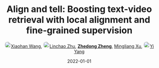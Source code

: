 ---
title: "Align and tell: Boosting text-video retrieval with local alignment and fine-grained supervision"
collection: publications
permalink: /publication/Align-an2022
date: 2022-01-01
doi: 10.1109/TMM.2022.3204444
oral: 
keywords: boosting text video, text video retrieval, video retrieval, object re-identification, image retrieval
venue: 'IEEE Transactions on Multimedia (TMM)'
paperurl: 'https://zdzheng.xyz/files/TMM22-Xiaohan.pdf'
author: '<a href="https://zdzheng.xyz/authors/Xiaohan-Wang" class="author"> <img src= "https://zdzheng.xyz/coauthors/xiaohan-wang.jpg" alt="xiaohan-wang" style="border-radius: 50%; height:20px; width:20px">Xiaohan Wang</a>, <a href="https://zdzheng.xyz/authors/Linchao-Zhu" class="author"> <img src= "https://zdzheng.xyz/coauthors/linchao-zhu.jpeg" alt="linchao-zhu" style="border-radius: 50%; height:20px; width:20px">Linchao Zhu</a>, <strong><a href="https://zdzheng.xyz/authors/Zhedong-Zheng" class="author">Zhedong Zheng</a></strong>, <a href="https://zdzheng.xyz/authors/Mingliang-Xu" class="author">Mingliang Xu</a>, <a href="https://zdzheng.xyz/authors/Yi-Yang" class="author"> <img src= "https://zdzheng.xyz/coauthors/yi-yang.jpeg" alt="yi-yang" style="border-radius: 50%; height:20px; width:20px">Yi Yang</a>'
sqlauthor: '{"@type": "Person","name": "Xiaohan Wang"}, {"@type": "Person","name": "Linchao Zhu"}, {"@type": "Person","name": "Zhedong Zheng"}, {"@type": "Person","name": "Mingliang Xu"}, {"@type": "Person","name": "Yi Yang"}'
citation: ' Xiaohan Wang,  Linchao Zhu,  Zhedong Zheng,  Mingliang Xu,  Yi Yang, &quot;Align and tell: Boosting text-video retrieval with local alignment and fine-grained supervision.&quot; IEEE Transactions on Multimedia, 2022. DOI: 10.1109/TMM.2022.3204444'
pub_year: '2022'
bib: >
    @article{wang2022align,<br>author = "Wang, Xiaohan and Zhu, Linchao and Zheng, Zhedong and Xu, Mingliang and Yang, Yi",<br>doi = "10.1109/TMM.2022.3204444",<br>title = "Align and tell: Boosting text-video retrieval with local alignment and fine-grained supervision",<br>journal = "IEEE Transactions on Multimedia",<br>url = "https://zdzheng.xyz/files/TMM22-Xiaohan.pdf",<br>year = "2022",<br>publisher = "IEEE"
    }

---